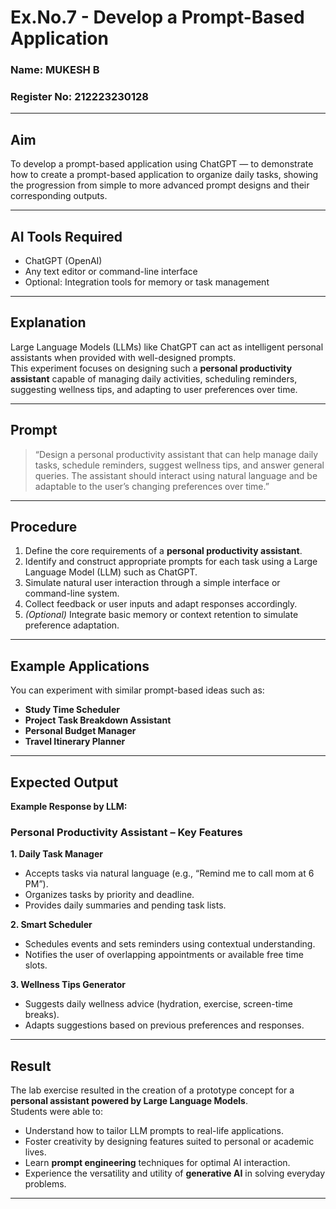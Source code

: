 # Ex.No.7 - Develop a Prompt-Based Application

### Name: MUKESH B
### Register No: 212223230128

---

## Aim
To develop a prompt-based application using ChatGPT — to demonstrate how to create a prompt-based application to organize daily tasks, showing the progression from simple to more advanced prompt designs and their corresponding outputs.

---

## AI Tools Required
- ChatGPT (OpenAI)
- Any text editor or command-line interface
- Optional: Integration tools for memory or task management

---

## Explanation
Large Language Models (LLMs) like ChatGPT can act as intelligent personal assistants when provided with well-designed prompts.  
This experiment focuses on designing such a **personal productivity assistant** capable of managing daily activities, scheduling reminders, suggesting wellness tips, and adapting to user preferences over time.

---

## Prompt
> “Design a personal productivity assistant that can help manage daily tasks, schedule reminders, suggest wellness tips, and answer general queries. The assistant should interact using natural language and be adaptable to the user’s changing preferences over time.”

---

## Procedure
1. Define the core requirements of a **personal productivity assistant**.  
2. Identify and construct appropriate prompts for each task using a Large Language Model (LLM) such as ChatGPT.  
3. Simulate natural user interaction through a simple interface or command-line system.  
4. Collect feedback or user inputs and adapt responses accordingly.  
5. *(Optional)* Integrate basic memory or context retention to simulate preference adaptation.

---

## Example Applications
You can experiment with similar prompt-based ideas such as:
- **Study Time Scheduler**  
- **Project Task Breakdown Assistant**  
- **Personal Budget Manager**  
- **Travel Itinerary Planner**

---

## Expected Output
**Example Response by LLM:**

### Personal Productivity Assistant – Key Features

**1. Daily Task Manager**
- Accepts tasks via natural language (e.g., “Remind me to call mom at 6 PM”).  
- Organizes tasks by priority and deadline.  
- Provides daily summaries and pending task lists.  

**2. Smart Scheduler**
- Schedules events and sets reminders using contextual understanding.  
- Notifies the user of overlapping appointments or available free time slots.  

**3. Wellness Tips Generator**
- Suggests daily wellness advice (hydration, exercise, screen-time breaks).  
- Adapts suggestions based on previous preferences and responses.  

---

## Result
The lab exercise resulted in the creation of a prototype concept for a **personal assistant powered by Large Language Models**.  
Students were able to:

- Understand how to tailor LLM prompts to real-life applications.  
- Foster creativity by designing features suited to personal or academic lives.  
- Learn **prompt engineering** techniques for optimal AI interaction.  
- Experience the versatility and utility of **generative AI** in solving everyday problems.

---

